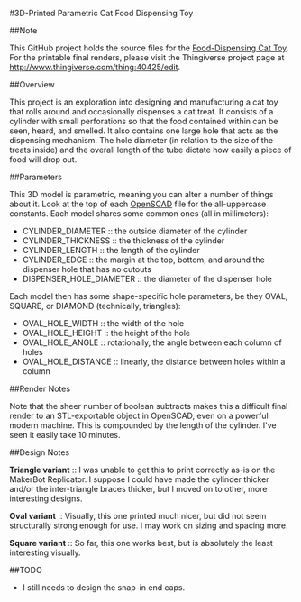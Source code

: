 #3D-Printed Parametric Cat Food Dispensing Toy

##Note

This GitHub project holds the source files for the [Food-Dispensing Cat
Toy](http://www.thingiverse.com/thing:40425/edit).  For the printable 
final renders, please visit the Thingiverse project page at
<http://www.thingiverse.com/thing:40425/edit>.

##Overview

This project is an exploration into designing and manufacturing a cat toy
that rolls around and occasionally dispenses a cat treat.  It consists of a
cylinder with small perforations so that the food contained within can be
seen, heard, and smelled.  It also contains one large hole that acts as the
dispensing mechanism.  The hole diameter (in relation to the size of the
treats inside) and the overall length of the tube dictate how easily a piece
of food will drop out.

##Parameters

This 3D model is parametric, meaning you can alter a number of things about
it.  Look at the top of each [OpenSCAD][] file for the all-uppercase
constants.  Each model shares some common ones (all in millimeters):

- CYLINDER_DIAMETER :: the outside diameter of the cylinder
- CYLINDER_THICKNESS :: the thickness of the cylinder
- CYLINDER_LENGTH :: the length of the cylinder
- CYLINDER_EDGE :: the margin at the top, bottom, and around the dispenser
  hole that has no cutouts
- DISPENSER_HOLE_DIAMETER :: the diameter of the dispenser hole

Each model then has some shape-specific hole parameters, be they OVAL,
SQUARE, or DIAMOND (technically, triangles):

- OVAL_HOLE_WIDTH :: the width of the hole
- OVAL_HOLE_HEIGHT :: the height of the hole
- OVAL_HOLE_ANGLE :: rotationally, the angle between each column of holes
- OVAL_HOLE_DISTANCE :: linearly, the distance between holes within a column

[OpenSCAD]: http://openscad.org

##Render Notes

Note that the sheer number of boolean subtracts makes this a difficult final
render to an STL-exportable object in OpenSCAD, even on a powerful modern
machine.  This is compounded by the length of the cylinder.  I've seen it
easily take 10 minutes.

##Design Notes

**Triangle variant** :: I was unable to get this to print correctly as-is on
the MakerBot Replicator.  I suppose I could have made the cylinder thicker
and/or the inter-triangle braces thicker, but I moved on to other, more
interesting designs.

**Oval variant** :: Visually, this one printed much nicer, but did not seem
structurally strong enough for use.  I may work on sizing and spacing more.

**Square variant** :: So far, this one works best, but is absolutely the
least interesting visually.

##TODO

- I still needs to design the snap-in end caps.


